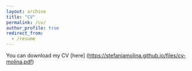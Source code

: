 ```yaml
---
layout: archive
title: "CV"
permalink: /cv/
author_profile: true
redirect_from:
  - /resume
---
```

You can download my CV [here] (https://stefaniamolina.github.io/files/cv-molina.pdf)
